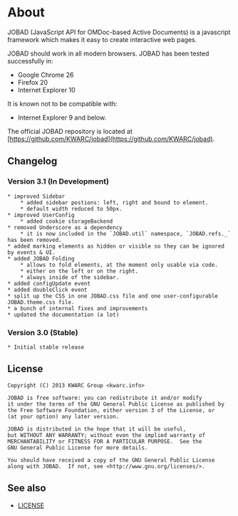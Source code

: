 # About

JOBAD (JavaScript API for OMDoc-based Active Documents) is a javascript framework which makes it easy to create interactive web pages. 

JOBAD should work in all modern browsers. JOBAD has been tested successfully in: 

* Google Chrome 26
* Firefox 20
* Internet Explorer 10

It is known not to be compatible with: 

* Internet Explorer 9 and below. 

The official JOBAD repository is located at [https://github.com/KWARC/jobad](https://github.com/KWARC/jobad). 

## Changelog
### Version 3.1 (In Development)
	* improved Sidebar
		* added sidebar postions: left, right and bound to element. 
		* default width reduced to 50px. 
	* improved UserConfig
		* added cookie storageBackend
	* removed Underscore as a dependency
		* it is now included in the `JOBAD.util` namespace, `JOBAD.refs._` has been removed. 
	* added marking elements as hidden or visible so they can be ignored by events & UI. 
	* added JOBAD Folding
		* allows to fold elements, at the moment only usable via code. 
		* either on the left or on the right. 
		* always inside of the sidebar. 
	* added configUpdate event
	* added doubleClick event
	* split up the CSS in one JOBAD.css file and one user-configurable JOBAD.theme.css file. 
	* a bunch of internal fixes and improvements
	* updated the documentation (a lot)

### Version 3.0 (Stable)
	* Initial stable release

## License

	Copyright (C) 2013 KWARC Group <kwarc.info>
	
	JOBAD is free software: you can redistribute it and/or modify
	it under the terms of the GNU General Public License as published by
	the Free Software Foundation, either version 3 of the License, or
	(at your option) any later version.
	
	JOBAD is distributed in the hope that it will be useful,
	but WITHOUT ANY WARRANTY; without even the implied warranty of
	MERCHANTABILITY or FITNESS FOR A PARTICULAR PURPOSE.  See the
	GNU General Public License for more details.
	
	You should have received a copy of the GNU General Public License
	along with JOBAD.  If not, see <http://www.gnu.org/licenses/>.

## See also

* [LICENSE](../../LICENSE)